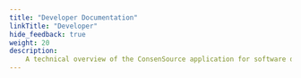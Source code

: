 ```yaml
---
title: "Developer Documentation"
linkTitle: "Developer"
hide_feedback: true
weight: 20
description: 
    A technical overview of the ConsenSource application for software developers
---
```


